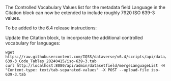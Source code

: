 The Controlled Vocabulary Values list for the metadata field Language in the Citation block can now be extended to include roughly 7920 ISO 639-3 values.

To be added to the 6.4 release instructions:

Update the Citation block, to incorporate the additional controlled vocabulary for languages:

```
wget https://raw.githubusercontent.com/IQSS/dataverse/v6.4/scripts/api/data/metadatablocks/iso-639-3_Code_Tables_20240415/iso-639-3.tab
curl http://localhost:8080/api/admin/datasetfield/mergeLanguageList -H "Content-type: text/tab-separated-values" -X POST --upload-file iso-639-3.tab
```

